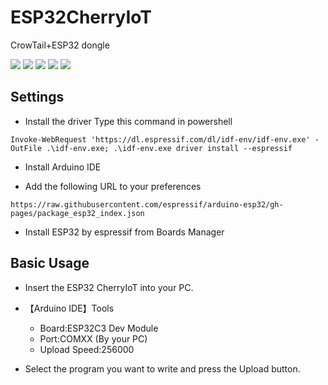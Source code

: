 # ESP32CherryIoT

CrowTail+ESP32 dongle

<p style="display: inline">
  <img src="https://img.shields.io/badge/-Arduino-00979D.svg?logo=arduino&style=plastic">
  <img src="https://img.shields.io/badge/-Cplusplus-00599C.svg?logo=cplusplus&style=plastic">
  <img src="https://img.shields.io/badge/-Github-181717.svg?logo=github&style=plastic">
  <img src="https://img.shields.io/badge/-WiFi-666666.svg?logo=RSS&style=plastic">
  <img src="https://img.shields.io/badge/-Bluetooth-666666.svg?logo=Bluetooth&style=plastic">
</p>

## Settings

- Install the driver
Type this command in powershell

```
Invoke-WebRequest 'https://dl.espressif.com/dl/idf-env/idf-env.exe' -OutFile .\idf-env.exe; .\idf-env.exe driver install --espressif
```

- Install Arduino IDE

- Add the following URL to your preferences

```
https://raw.githubusercontent.com/espressif/arduino-esp32/gh-pages/package_esp32_index.json
```

- Install ESP32 by espressif from Boards Manager


## Basic Usage

- Insert the ESP32 CherryIoT into your PC.

- 【Arduino IDE】Tools
  - Board:ESP32C3 Dev Module
  - Port:COMXX (By your PC)
  - Upload Speed:256000

- Select the program you want to write and press the Upload button.